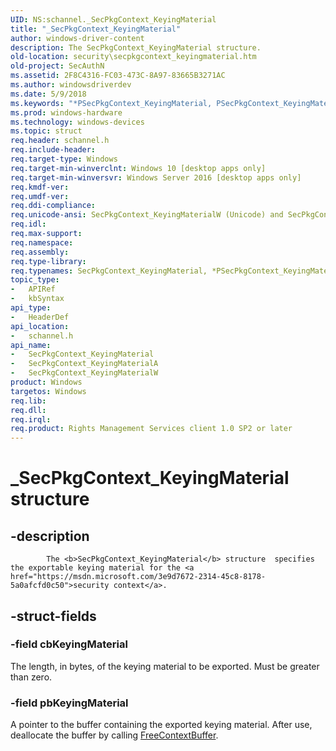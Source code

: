 ```yaml
---
UID: NS:schannel._SecPkgContext_KeyingMaterial
title: "_SecPkgContext_KeyingMaterial"
author: windows-driver-content
description: The SecPkgContext_KeyingMaterial structure.
old-location: security\secpkgcontext_keyingmaterial.htm
old-project: SecAuthN
ms.assetid: 2F8C4316-FC03-473C-8A97-83665B3271AC
ms.author: windowsdriverdev
ms.date: 5/9/2018
ms.keywords: "*PSecPkgContext_KeyingMaterial, PSecPkgContext_KeyingMaterial, PSecPkgContext_KeyingMaterial structure pointer [Security], SecPkgContext_KeyingMaterial, SecPkgContext_KeyingMaterial structure [Security], SecPkgContext_KeyingMaterialA, SecPkgContext_KeyingMaterialW, _SecPkgContext_KeyingMaterial, _SecPkgContext_KeyingMaterialInfo, schannel/PSecPkgContext_KeyingMaterial, schannel/SecPkgContext_KeyingMaterial, schannel/SecPkgContext_KeyingMaterialA, schannel/SecPkgContext_KeyingMaterialW, security.secpkgcontext_keyingmaterial"
ms.prod: windows-hardware
ms.technology: windows-devices
ms.topic: struct
req.header: schannel.h
req.include-header: 
req.target-type: Windows
req.target-min-winverclnt: Windows 10 [desktop apps only]
req.target-min-winversvr: Windows Server 2016 [desktop apps only]
req.kmdf-ver: 
req.umdf-ver: 
req.ddi-compliance: 
req.unicode-ansi: SecPkgContext_KeyingMaterialW (Unicode) and SecPkgContext_KeyingMaterialA (ANSI)
req.idl: 
req.max-support: 
req.namespace: 
req.assembly: 
req.type-library: 
req.typenames: SecPkgContext_KeyingMaterial, *PSecPkgContext_KeyingMaterial
topic_type:
-	APIRef
-	kbSyntax
api_type:
-	HeaderDef
api_location:
-	schannel.h
api_name:
-	SecPkgContext_KeyingMaterial
-	SecPkgContext_KeyingMaterialA
-	SecPkgContext_KeyingMaterialW
product: Windows
targetos: Windows
req.lib: 
req.dll: 
req.irql: 
req.product: Rights Management Services client 1.0 SP2 or later
---
```


# _SecPkgContext_KeyingMaterial structure


## -description



			The <b>SecPkgContext_KeyingMaterial</b> structure  specifies the exportable keying material for the <a href="https://msdn.microsoft.com/3e9d7672-2314-45c8-8178-5a0afcfd0c50">security context</a>.


## -struct-fields




### -field cbKeyingMaterial

The length, in bytes, of the keying material to be exported. Must be greater than zero.


### -field pbKeyingMaterial

A pointer to the buffer containing the exported keying material. After use, deallocate the buffer by calling <a href="https://msdn.microsoft.com/3c3d27bb-4f9a-4979-b679-1e10fa1ff221">FreeContextBuffer</a>.

